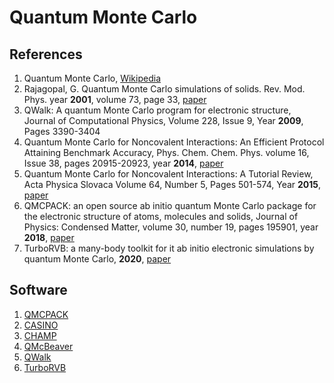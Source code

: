 # Quantum Monte Carlo

## References


1. Quantum Monte Carlo, [Wikipedia](https://en.wikipedia.org/wiki/Quantum_Monte_Carlo)
1. Rajagopal, G. Quantum Monte Carlo simulations of solids. Rev. Mod. Phys. year **2001**, volume 73, page 33, [paper](http://altair.physics.ncsu.edu/lubos/papers/revmodphysfinal.pdf)
1. QWalk: A quantum Monte Carlo program for electronic structure, Journal of Computational Physics, Volume 228, Issue 9, Year **2009**, Pages 3390-3404
1. Quantum Monte Carlo for Noncovalent Interactions: An Efficient Protocol Attaining Benchmark Accuracy, Phys. Chem. Chem. Phys. volume 16, Issue 38, pages 20915-20923, year **2014**, [paper](https://arxiv.org/pdf/1403.0604.pdf)
1. Quantum Monte Carlo for Noncovalent Interactions: A Tutorial Review, Acta Physica Slovaca Volume 64, Number 5, Pages 501-574, Year **2015**, [paper](https://www.researchgate.net/publication/283051612_Quantum_Monte_Carlo_for_Noncovalent_Interactions_A_Tutorial_Review)
1. QMCPACK: an open source ab initio quantum Monte Carlo package for the electronic structure of atoms, molecules and solids, Journal of Physics: Condensed Matter, volume 30, number 19, pages 195901, year **2018**, [paper](https://iopscience.iop.org/article/10.1088/1361-648X/aab9c3/meta)
1. TurboRVB: a many-body toolkit for it ab initio electronic simulations by quantum Monte Carlo, **2020**, [paper](https://arxiv.org/pdf/2002.07401.pdf)


## Software
1. [QMCPACK](https://www.qmcpack.org/)
1. [CASINO](https://vallico.net/casinoqmc/)
1. [CHAMP](http://pages.physics.cornell.edu/~cyrus/champ.html)
1. [QMcBeaver](http://qmcbeaver.sourceforge.net/)
1. [QWalk](http://qwalk.github.io/mainline/)
1. [TurboRVB](https://people.sissa.it/~sorella/TurboRVB_Manual/build/html/index.html)
